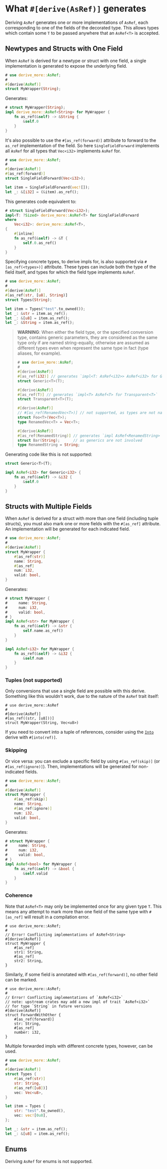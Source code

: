 # What `#[derive(AsRef)]` generates

Deriving `AsRef` generates one or more implementations of `AsRef`, each
corresponding to one of the fields of the decorated type.
This allows types which contain some `T` to be passed anywhere that an
`AsRef<T>` is accepted.




## Newtypes and Structs with One Field

When `AsRef` is derived for a newtype or struct with one field, a single
implementation is generated to expose the underlying field.

```rust
# use derive_more::AsRef;
#
#[derive(AsRef)]
struct MyWrapper(String);
```

Generates:

```rust
# struct MyWrapper(String);
impl derive_more::AsRef<String> for MyWrapper {
    fn as_ref(&self) -> &String {
        &self.0
    }
}
```

It's also possible to use the `#[as_ref(forward)]` attribute to forward
to the `as_ref` implementation of the field. So here `SingleFieldForward`
implements all `AsRef` for all types that `Vec<i32>` implements `AsRef` for.

```rust
# use derive_more::AsRef;
#
#[derive(AsRef)]
#[as_ref(forward)]
struct SingleFieldForward(Vec<i32>);

let item = SingleFieldForward(vec![]);
let _: &[i32] = (&item).as_ref();
```

This generates code equivalent to:

```rust
# struct SingleFieldForward(Vec<i32>);
impl<T: ?Sized> derive_more::AsRef<T> for SingleFieldForward
where
    Vec<i32>: derive_more::AsRef<T>,
{
    #[inline]
    fn as_ref(&self) -> &T {
        self.0.as_ref()
    }
}
```

Specifying concrete types, to derive impls for, is also supported via
`#[as_ref(<types>)]` attribute. These types can include both the type
of the field itself, and types for which the field type implements `AsRef`.

```rust
# use derive_more::AsRef;
#
#[derive(AsRef)]
#[as_ref(str, [u8], String)]
struct Types(String);

let item = Types("test".to_owned());
let _: &str = item.as_ref();
let _: &[u8] = item.as_ref();
let _: &String = item.as_ref();
```

> **WARNING**: When either the field type, or the specified conversion type,
> contains generic parameters, they are considered as the same type only if
> are named string-equally, otherwise are assumed as different types even
> when represent the same type in fact (type aliases, for example).
>
> ```rust
> # use derive_more::AsRef;
> #
> #[derive(AsRef)]
> #[as_ref(i32)] // generates `impl<T: AsRef<i32>> AsRef<i32> for Generic<T>`
> struct Generic<T>(T);
>
> #[derive(AsRef)]
> #[as_ref(T)] // generates `impl<T> AsRef<T> for Transparent<T>`
> struct Transparent<T>(T);
>
> #[derive(AsRef)]
> // #[as_ref(RenamedVec<T>)] // not supported, as types are not named string-equally
> struct Foo<T>(Vec<T>);
> type RenamedVec<T> = Vec<T>;
>
> #[derive(AsRef)]
> #[as_ref(RenamedString)] // generates `impl AsRef<RenamedString> for Bar`,
> struct Bar(String);      // as generics are not involved
> type RenamedString = String;
> ```

Generating code like this is not supported:

```rust
struct Generic<T>(T);

impl AsRef<i32> for Generic<i32> {
    fn as_ref(&self) -> &i32 {
        &self.0
    }
}
```




## Structs with Multiple Fields

When `AsRef` is derived for a struct with more than one field (including tuple
structs), you must also mark one or more fields with the `#[as_ref]` attribute.
An implementation will be generated for each indicated field.

```rust
# use derive_more::AsRef;
#
#[derive(AsRef)]
struct MyWrapper {
    #[as_ref(str)]
    name: String,
    #[as_ref]
    num: i32,
    valid: bool,
}
```

Generates:

```rust
# struct MyWrapper {
#     name: String,
#     num: i32,
#     valid: bool,
# }
impl AsRef<str> for MyWrapper {
    fn as_ref(&self) -> &str {
        self.name.as_ref()
    }
}

impl AsRef<i32> for MyWrapper {
    fn as_ref(&self) -> &i32 {
        &self.num
    }
}
```


### Tuples (not supported)

Only conversions that use a single field are possible with this derive.
Something like this wouldn't work, due to the nature of the `AsRef` trait
itself:

```rust,compile_fail
# use derive_more::AsRef
#
#[derive(AsRef)]
#[as_ref((str, [u8]))]
struct MyWrapper(String, Vec<u8>)
```

If you need to convert into a tuple of references, consider using the
[`Into`](crate::Into) derive with `#[into(ref)]`.


### Skipping

Or vice versa: you can exclude a specific field by using `#[as_ref(skip)]` (or
`#[as_ref(ignore)]`). Then, implementations will be generated for non-indicated fields.

```rust
# use derive_more::AsRef;
#
#[derive(AsRef)]
struct MyWrapper {
    #[as_ref(skip)]
    name: String,
    #[as_ref(ignore)]
    num: i32,
    valid: bool,
}
```

Generates:

```rust
# struct MyWrapper {
#     name: String,
#     num: i32,
#     valid: bool,
# }
impl AsRef<bool> for MyWrapper {
    fn as_ref(&self) -> &bool {
        &self.valid
    }
}
```


### Coherence

Note that `AsRef<T>` may only be implemented once for any given type `T`.
This means any attempt to mark more than one field of the same type with
`#[as_ref]` will result in a compilation error.

```rust,compile_fail
# use derive_more::AsRef;
#
// Error! Conflicting implementations of AsRef<String>
#[derive(AsRef)]
struct MyWrapper {
    #[as_ref]
    str1: String,
    #[as_ref]
    str2: String,
}
```

Similarly, if some field is annotated with `#[as_ref(forward)]`, no other
field can be marked.

```rust,compile_fail
# use derive_more::AsRef;
#
// Error! Conflicting implementations of `AsRef<i32>`
// note: upstream crates may add a new impl of trait `AsRef<i32>`
// for type `String` in future versions
#[derive(AsRef)]
struct ForwardWithOther {
    #[as_ref(forward)]
    str: String,
    #[as_ref]
    number: i32,
}
```

Multiple forwarded impls with different concrete types, however, can be used.

```rust
# use derive_more::AsRef;
#
#[derive(AsRef)]
struct Types {
    #[as_ref(str)]
    str: String,
    #[as_ref([u8])]
    vec: Vec<u8>,
}

let item = Types {
    str: "test".to_owned(),
    vec: vec![0u8],
};

let _: &str = item.as_ref();
let _: &[u8] = item.as_ref();
```




## Enums

Deriving `AsRef` for enums is not supported.
